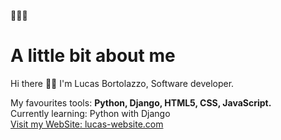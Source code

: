 👨🏻‍💻 <h1>A little bit about me</h1>

Hi there 👋🏻
I'm Lucas Bortolazzo, Software developer.

My favourites tools: <b>Python, Django, HTML5, CSS, JavaScript.</b><br>
Currently learning: Python with Django<br>
[Visit my WebSite: lucas-website.com](https://lucas-website.herokuapp.com)
